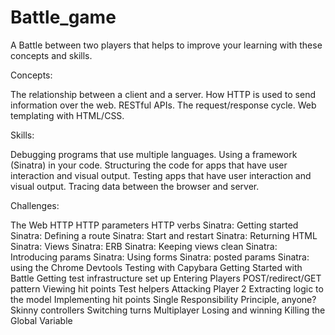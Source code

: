 # Battle_game

A Battle between two players that helps to improve your learning with these concepts and skills.

Concepts:

The relationship between a client and a server.
How HTTP is used to send information over the web.
RESTful APIs.
The request/response cycle.
Web templating with HTML/CSS.

Skills: 

Debugging programs that use multiple languages.
Using a framework (Sinatra) in your code.
Structuring the code for apps that have user interaction and visual output.
Testing apps that have user interaction and visual output.
Tracing data between the browser and server.

Challenges: 

The Web
HTTP
HTTP parameters
HTTP verbs
Sinatra: Getting started
Sinatra: Defining a route
Sinatra: Start and restart
Sinatra: Returning HTML
Sinatra: Views
Sinatra: ERB
Sinatra: Keeping views clean
Sinatra: Introducing params
Sinatra: Using forms
Sinatra: posted params
Sinatra: using the Chrome Devtools
Testing with Capybara
Getting Started with Battle
Getting test infrastructure set up
Entering Players
POST/redirect/GET pattern
Viewing hit points
Test helpers
Attacking Player 2
Extracting logic to the model
Implementing hit points
Single Responsibility Principle, anyone?
Skinny controllers
Switching turns
Multiplayer
Losing and winning
Killing the Global Variable
